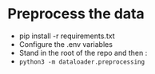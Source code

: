 # Preprocess the data
- pip install -r requirements.txt
- Configure the .env variables
- Stand in the root of the repo and then :
- `python3 -m dataloader.preprocessing`